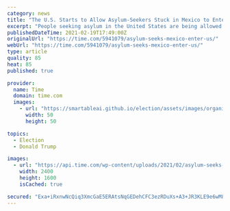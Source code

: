 ```yaml
---
category: news
title: "The U.S. Starts to Allow Asylum-Seekers Stuck in Mexico to Enter, Unravelling Trump's 'Remain in Mexico' Policy"
excerpt: "People seeking asylum in the United States are being allowed into the country as they wait for courts to decide on their cases."
publishedDateTime: 2021-02-19T17:49:00Z
originalUrl: "https://time.com/5941079/asylum-seeks-mexico-enter-us/"
webUrl: "https://time.com/5941079/asylum-seeks-mexico-enter-us/"
type: article
quality: 85
heat: 85
published: true

provider:
  name: Time
  domain: time.com
  images:
    - url: "https://smartableai.github.io/election/assets/images/organizations/time.com-50x50.jpg"
      width: 50
      height: 50

topics:
  - Election
  - Donald Trump

images:
  - url: "https://api.time.com/wp-content/uploads/2021/02/asylum-seeks-mexico-enter-us.jpg"
    width: 2400
    height: 1600
    isCached: true

secured: "Exa+iRxnwNcQiq3XmcGaE5ERAtsNqGEDehCFC3ezRDuXs+A3+JR3KLE9e6wM84MAeRjgtGvwBw+sly3CiOCL3qIOE67MURxTnNCMW657T50O9gKXA7V8m3Y2AkuucVeZFa4mksgOBZb+6eb1jwpW0CmI/gJncHhrxrkGwApfOzL+zW/pBB9lzZjGMoDS13R8uejnlKpc8ZHBzkMmQrVEfchGhmL73syz5mqzdDtHuBXUPYfvdIMZPrZ4xlcJ7p37YmnJBzwRkoJaKODon+E1u1pC80x97RFm8DO/6O4DNRCU0Ix2R5FdbPE/5VXtm+THmCrBaZ6+2qTq2smO2Qnw/vcXn0qVm57LVwCvr3+2Bi8=;4WL9HEWD1MjsBQnICGyCNQ=="
---
```


